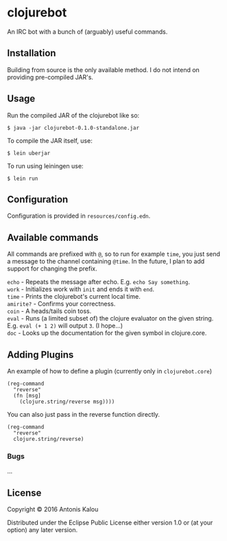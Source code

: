# clojurebot

An IRC bot with a bunch of (arguably) useful commands.

## Installation

Building from source is the only available method. I do not intend on providing
pre-compiled JAR's.

## Usage

Run the compiled JAR of the clojurebot like so:

    $ java -jar clojurebot-0.1.0-standalone.jar
    
To compile the JAR itself, use: 
    
    $ lein uberjar
    
To run using leiningen use:

    $ lein run
    
## Configuration

Configuration is provided in `resources/config.edn`.

## Available commands

All commands are prefixed with `@`, so to run for example `time`, you just
send a message to the channel containing `@time`. In the future, I plan to
add support for changing the prefix.

`echo` - Repeats the message after echo. E.g. `echo Say something`.  
`work` - Initializes work with `init` and ends it with `end`.  
`time` - Prints the clojurebot's current local time.  
`amirite?` - Confirms your correctness.  
`coin` - A heads/tails coin toss.  
`eval` - Runs (a limited subset of) the clojure evaluator on the given string.
E.g. `eval (+ 1 2)` will output `3`. (I hope...)  
`doc` - Looks up the documentation for the given symbol in clojure.core.  

## Adding Plugins

An example of how to define a plugin (currently only in `clojurebot.core`)

    (reg-command 
      "reverse"
      (fn [msg]
        (clojure.string/reverse msg))))
        
You can also just pass in the reverse function directly.

    (reg-command 
      "reverse"
      clojure.string/reverse)

### Bugs

...

## License

Copyright © 2016 Antonis Kalou

Distributed under the Eclipse Public License either version 1.0 or (at
your option) any later version.
